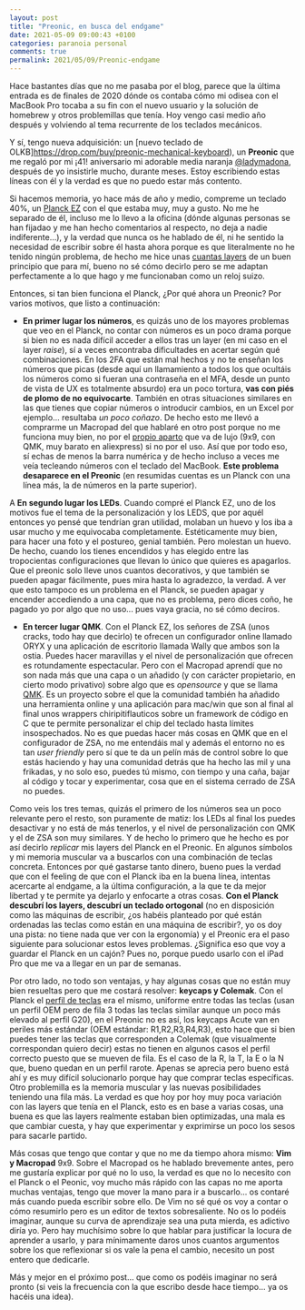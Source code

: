 ```yaml
---
layout: post
title: "Preonic, en busca del endgame"
date: 2021-05-09 09:00:43 +0100
categories: paranoia personal
comments: true
permalink: 2021/05/09/Preonic-endgame
---
```


Hace bastantes días que no me pasaba por el blog, parece que la última entrada es de finales de 2020 dónde os contaba cómo mi odisea con el MacBook Pro tocaba a su fin con el nuevo usuario y la solución de homebrew y otros problemillas que tenía. Hoy vengo casi medio año después y volviendo al tema recurrente de los teclados mecánicos.

Y sí, tengo nueva adquisición: un [nuevo teclado de OLKB]https://drop.com/buy/preonic-mechanical-keyboard), un **Preonic** que me regaló por mi ¡41! aniversario mi adorable media naranja [@ladymadona](*https://childrenatyourfeet.com), después de yo insistirle mucho, durante meses. Estoy escribiendo estas líneas con él y la verdad es que no puedo estar más contento.

Si hacemos memoria, yo hace más de año y medio, compreme un teclado 40%, un [Planck EZ](http://www.resistancefutile.com/2019/10/12/Mi-nuevo-teclado) con el que estaba muy, muy a gusto. No me he separado de él, incluso me lo llevo a la oficina (dónde algunas personas se han fijadao y me han hecho comentarios al respecto, no deja a nadie indiferente...), y la verdad que nunca os he hablado de él, ni he sentido la necesidad de escribir sobre él hasta ahora porque es que literalmente no he tenido ningún problema, de hecho me hice unas [cuantas layers](https://configure.zsa.io/planck-ez/layouts/VqeXY/latest/0) de un buen principio que para mí, bueno no sé cómo decirlo pero se me adaptan perfectamente a lo que hago y me funcionaban como un reloj suizo.

Entonces, si tan bien funciona el Planck, ¿Por qué ahora un Preonic? Por varios motivos, que listo a continuación:

* **En primer lugar los números**, es quizás uno de los mayores problemas que veo en el Planck, no contar con números es un poco drama porque si bien no es nada difícil acceder a ellos tras un layer (en mi caso en el layer _raise_), sí a veces encontraba dificultades en acertar según qué combinaciones. En los 2FA que están mal hechos y no te enseñan los números que picas (desde aquí un llamamiento a todos los que ocultáis los números como si fueran una contraseña en el MFA, desde un punto de vista de UX es totalmente absurdo) era un poco tortura, **vas con piés de plomo de no equivocarte**. También en otras situaciones similares en las que tienes que copiar números o introducir cambios, en un Excel por ejemplo... resultaba *un poco coñazo*. De hecho esto me llevó a comprarme un Macropad del que hablaré en otro post porque no me funciona muy bien, no por el [propio aparto](https://es.aliexpress.com/item/4000510880374.html) que va de lujo (9x9, con QMK, muy barato en aliexpress) si no por el uso. Así que por todo eso, sí echas de menos la barra numérica y de hecho incluso a veces me veía tecleando números con el teclado del MacBook. **Este problema desaparece en el Preonic** (en resumidas cuentas es un Planck con una línea más, la de números en la parte superior).

A **En segundo lugar los LEDs**. Cuando compré el Planck EZ, uno de los motivos fue el tema de la personalización y los LEDS, que por aquél entonces yo pensé que tendrían gran utilidad, molaban un huevo y los iba a usar mucho y me equivocaba completamente. Estéticamente muy bien, para hacer una foto y el postureo, genial también. Pero molestan un huevo. De hecho, cuando los tienes encendidos y has elegido entre las tropocientas configuraciones que llevan lo único que quieres es apagarlos. Que el preonic solo lleve unos cuantos decorativos, y que también se pueden apagar fácilmente, pues mira hasta lo agradezco, la verdad. A ver que esto tampoco es un problema en el Planck, se pueden apagar y encender accediendo a una capa, que no es problema, pero dices coño, he pagado yo por algo que no uso... pues vaya gracia, no sé cómo deciros.

* **En tercer lugar QMK**. Con el Planck EZ, los señores de ZSA (unos cracks, todo hay que decirlo) te ofrecen un configurador online llamado ORYX y una aplicación de escritorio llamada Wally que ambos son la ostia. Puedes hacer maravillas y el nivel de personalización que ofrecen es rotundamente espectacular. Pero con el Macropad aprendí que no son nada más que una capa o un añadido (y con carácter propietario, en cierto modo privativo) sobre algo que es _opensource_ y que se llama [QMK](https://qmk.fm). Es un proyecto sobre el que la comunidad también ha añadido una herramienta online y una aplicación para mac/win que son al final al final unos wrappers chiripitiflauticos sobre un framework de código en C que te permite personalizar el chip del teclado hasta límites insospechados. No es que puedas hacer más cosas en QMK que en el configurador de ZSA, no me entendáis mal y además el entorno no es tan _user friendly_ pero sí que te da un pelín más de control sobre lo que estás haciendo y hay una comunidad detrás que ha hecho las mil y una frikadas, y no solo eso, puedes tú mismo, con tiempo y una caña, bajar al código y tocar y experimentar, cosa que en el sistema cerrado de ZSA no puedes.

Como veis los tres temas, quizás el primero de los números sea un poco relevante pero el resto, son puramente de matiz: los LEDs al final los puedes desactivar y no está de más tenerlos, y el nivel de personalización con QMK y el de ZSA son muy similares. Y de hecho lo primero que he hecho es por así decirlo _replicar_ mis layers del Planck en el Preonic. En algunos símbolos y mi memoria muscular va a buscarlos con una combinación de teclas concreta. Entonces por qué gastarse tanto dinero, bueno pues la verdad que con el feeling de que con el Planck iba en la buena línea, intentas acercarte al endgame, a la última configuración, a la que te da mejor libertad y te permite ya dejarlo y enfocarte a otras cosas. **Con el Planck descubrí los layers, descubrí un teclado ortogonal** (no en disposición como las máquinas de escribir, ¿os habéis planteado por qué están ordenadas las teclas como están en una máquina de escribir?, yo os doy una pista: no tiene nada que ver con la ergonomía) y el Preonic era el paso siguiente para solucionar estos leves problemas. ¿Significa eso que voy a guardar el Planck en un cajón? Pues no, porque puedo usarlo con el iPad Pro que me va a llegar en un par de semanas.

Por otro lado, no todo son ventajas, y hay algunas cosas que no están muy bien resueltas pero que me costará resolver: **keycaps y Colemak**. Con el Planck el [perfil de teclas](https://thekeeblog.com/overview-of-different-keycap-profiles/) era el mismo, uniforme entre todas las teclas (usan un perfil OEM pero de fila 3 todas las teclas similar aunque un poco más elevado al perfil G20), en el Preonic no es así, los keycaps Acute van en periles más estándar (OEM estándar: R1,R2,R3,R4,R3), esto hace que si bien puedes tener las teclas que corresponden a Colemak (que visualmente correspondan quiero decir) estas no tienen en algunos casos el perfil correcto puesto que se mueven de fila. Es el caso de la R, la T, la E o la N que, bueno quedan en un perfil rarote. Apenas se aprecia pero bueno está ahí y es muy difícil solucionarlo porque hay que comprar teclas específicas. Otro problemilla es la memoria muscular y las nuevas posibilidades teniendo una fila más. La verdad es que hoy por hoy muy poca variación con las layers que tenía en el Planck, esto es en base a varias cosas, una buena es que las layers realmente estaban bien optimizadas, una mala es que cambiar cuesta, y hay que experimentar y exprimirse un poco los sesos para sacarle partido.  

Más cosas que tengo que contar y que no me da tiempo ahora mismo: **Vim y Macropad** 9x9. Sobre el Macropad os he hablado brevemente antes, pero me gustaría explicar por qué no lo uso, la verdad es que no lo necesito con el Planck o el Peonic, voy mucho más rápido con las capas no me aporta muchas ventajas, tengo que mover la mano para ir a buscarlo... os contaré más cuando pueda escribir sobre ello. De Vim no sé qué os voy a contar o cómo resumirlo pero es un editor de textos sobresaliente. No os lo podéis imaginar, aunque su curva de aprendizaje sea una puta mierda, es adictivo diría yo. Pero hay muchísimo sobre lo que hablar para justificar la locura de aprender a usarlo, y para mínimamente daros unos cuantos argumentos sobre los que reflexionar si os vale la pena el cambio, necesito un post entero que dedicarle. 

Más y mejor en el próximo post... que como os podéis imaginar no será pronto (si veis la frecuencia con la que escribo desde hace tiempo... ya os hacéis una idea).




